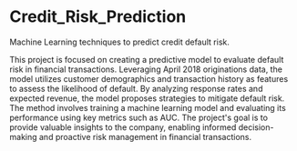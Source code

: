 # Credit_Risk_Prediction
Machine Learning techniques to predict credit default risk.


This project is focused on creating a predictive model to evaluate default risk in financial transactions. Leveraging April 2018 originations data, the model utilizes customer demographics and transaction history as features to assess the likelihood of default. By analyzing response rates and expected revenue, the model proposes strategies to mitigate default risk. The method involves training a machine learning model and evaluating its performance using key metrics such as AUC. The project's goal is to provide valuable insights to the company, enabling informed decision-making and proactive risk management in financial transactions.
